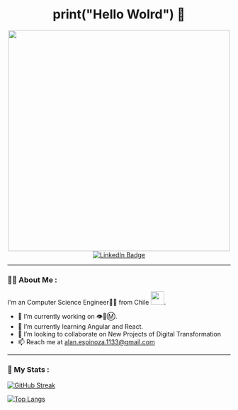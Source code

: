 <div id="hi" align="center">
  <h1>
   print("Hello Wolrd") 👋
  </h1>
</div>
<div id="header" align="center">
  <img src="https://media2.giphy.com/media/V4NSR1NG2p0KeJJyr5/giphy.gif?cid=ecf05e47fk38vx9irhokezszwxfn22r85uf4r4akio7mz5fs&rid=giphy.gif&ct=g" width="500"/>
</div>
<div id="badges" align="center">
  <a href="https://www.linkedin.com/in/alan-lorca-espinoza-003907114/">
    <img src="https://img.shields.io/badge/LinkedIn-blue?style=for-the-badge&logo=linkedin&logoColor=white" alt="LinkedIn Badge"/>
  </a>
</div>

---

### 👨‍🚀 About Me :
I'm an Computer Science Engineer🧑‍💻 from Chile <img src="https://images.emojiterra.com/google/noto-emoji/v2.034/512px/1f1e8-1f1f1.png" width="30">.

- 🔭 I’m currently working on 👁️🐝Ⓜ️.
- 🌱 I’m currently learning Angular and React.
- 👯 I’m looking to collaborate on New Projects of Digital Transformation
- 📫 Reach me at alan.espinoza.1133@gmail.com
---

### 🤖 My Stats :

[![GitHub Streak](https://github-readme-streak-stats.herokuapp.com?user=aljlorca&theme=dark&hide_border=true)](https://git.io/streak-stats)

[![Top Langs](https://github-readme-stats.vercel.app/api/top-langs/?username=aljlorca&layout=compact&theme=radical)](https://github.com/anuraghazra/github-readme-stats)
